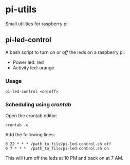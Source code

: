 # pi-utils
Small utilities for raspberry pi

## pi-led-control
A bash script to turn _on_ or _off_ the leds on a raspberry pi:
- Power led: red
- Activity led: orange

### Usage
```pi-led-control <on|off>```

### Scheduling using _crontab_
Open the crontab editor:
```
crontab -e
```
Add the following lines:
```
0 22 * * * /path_to_file/pi-led-control.sh off
0 7 * * *  /path_to_file/pi-led-control.sh on
```
This will turn off the leds at 10 PM and back on at 7 AM.

